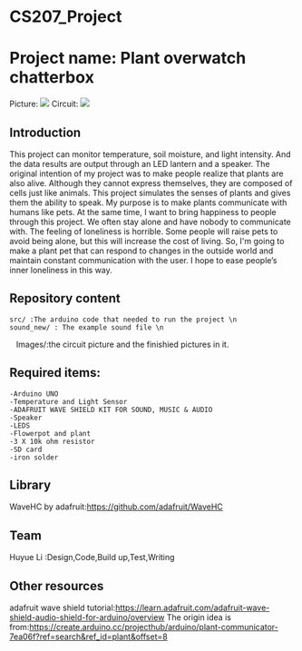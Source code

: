 # CS207_Project
Project name: Plant overwatch chatterbox
=======

Picture:
![](https://github.com/HuyueLi98/CS207_Project_Chatterbox_flowerpot/blob/master/Images/IMG_1516.JPG)
Circuit:
![](https://github.com/HuyueLi98/CS207_Project_Chatterbox_flowerpot/blob/master/Images/Circuit%20of%20my%20project.jpg)

Introduction
----
This project can monitor temperature, soil moisture, and light intensity. And the data results are output through an LED lantern and a speaker. The original intention of my project was to make people realize that plants are also alive. Although they cannot express themselves, they are composed of cells just like animals. This project simulates the senses of plants and gives them the ability to speak. My purpose is to make plants communicate with humans like pets.
At the same time, I want to bring happiness to people through this project. We often stay alone and have nobody to communicate with. The feeling of loneliness is horrible. Some people will raise pets to avoid being alone, but this will increase the cost of living. So, I'm going to make a plant pet that can respond to changes in the outside world and maintain constant communication with the user. I hope to ease people’s inner loneliness in this way.

Repository content
----
    src/ :The arduino code that needed to run the project \n
    sound_new/ : The example sound file \n
    Images/:the circuit picture and the finishied pictures in it.

Required items:
----
    -Arduino UNO
    -Temperature and Light Sensor
    -ADAFRUIT WAVE SHIELD KIT FOR SOUND, MUSIC & AUDIO 
    -Speaker
    -LEDS
    -Flowerpot and plant
    -3 X 10k ohm resistor
    -SD card
    -iron solder
Library
-----
WaveHC by adafruit:https://github.com/adafruit/WaveHC

Team
----
Huyue Li :Design,Code,Build up,Test,Writing


Other resources
----
adafruit wave shield tutorial:https://learn.adafruit.com/adafruit-wave-shield-audio-shield-for-arduino/overview
The origin idea is from:https://create.arduino.cc/projecthub/arduino/plant-communicator-7ea06f?ref=search&ref_id=plant&offset=8
